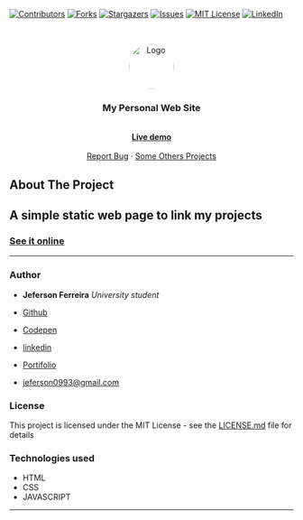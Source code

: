 [![Contributors][contributors-shield]][contributors-url]
[![Forks][forks-shield]][forks-url]
[![Stargazers][stars-shield]][stars-url]
[![Issues][issues-shield]][issues-url]
[![MIT License][license-shield]][license-url]
[![LinkedIn][linkedin-shield]][linkedin-url]


<br />
<p align="center">
  <a href="https://github.com/othneildrew/Best-README-Template">
    <img src="https://user-images.githubusercontent.com/29678099/71330693-1ed06d80-250d-11ea-9b98-a04279392272.jpeg" alt="Logo" width="80" height="80" style="border-radius: 50%;">
  </a>

  <h3 align="center">My Personal Web Site</h3>

  <p align="center">
    <br />
    <a href="https://www.jeferson.tk/"><strong>Live demo</strong></a>
    <br />
    <br />
    <a href="https://github.com/jeferson0993/jeferson0993.github.io/issues">Report Bug</a>
    ·
    <a href="http://jeferson.tk/">Some Others Projects</a>
  </p>
</p>

<!-- ABOUT THE PROJECT -->
## About The Project

## A simple static web page to link my projects

### [See it online](http://www.jeferson.tk/)

---

### Author

* **Jeferson Ferreira** *University student*

* [Github](https://github.com/jeferson0993)
* [Codepen](https://codepen.io/jeferson0993)
* [linkedin](https://www.linkedin.com/in/jeferson-ferreira-4a036b143)
* [Portifolio](https://www.jeferson.tk/)
* jeferson0993@gmail.com

### License

This project is licensed under the MIT License - see the [LICENSE.md](LICENSE) file for details

### Technologies used

* HTML
* CSS
* JAVASCRIPT

---


<!-- MARKDOWN LINKS & IMAGES -->
<!-- https://www.markdownguide.org/basic-syntax/#reference-style-links -->
[contributors-shield]: https://img.shields.io/github/contributors/jeferson0993/jeferson0993.github.io.svg?style=flat-square
[contributors-url]: https://github.com/jeferson0993/jeferson0993.github.io/graphs/contributors
[forks-shield]: https://img.shields.io/github/forks/jeferson0993/jeferson0993.github.io.svg?style=flat-square
[forks-url]: https://github.com/jeferson0993/jeferson0993.github.io/network/members
[stars-shield]: https://img.shields.io/github/stars/jeferson0993/jeferson0993.github.io.svg?style=flat-square
[stars-url]: https://github.com/jeferson0993/jeferson0993.github.io/stargazers
[issues-shield]: https://img.shields.io/github/issues/jeferson0993/jeferson0993.github.io.svg?style=flat-square
[issues-url]: https://github.com/jeferson0993/jeferson0993.github.io/issues
[license-shield]: https://img.shields.io/github/license/jeferson0993/jeferson0993.github.io.svg?style=flat-square
[license-url]: https://github.com/jeferson0993/jeferson0993.github.io/blob/master/LICENSE
[linkedin-shield]: https://img.shields.io/badge/-LinkedIn-black.svg?style=flat-square&logo=linkedin&colorB=555
[linkedin-url]: https://www.linkedin.com/in/jeferson-ferreira-4a036b143/